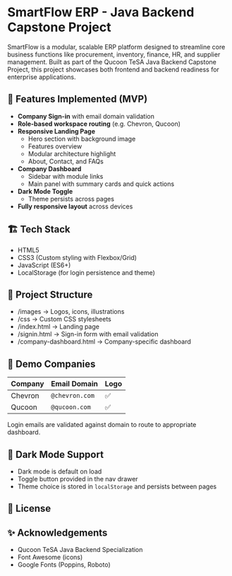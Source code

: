 # SmartFlow ERP - Java Backend Capstone Project

SmartFlow is a modular, scalable ERP platform designed to streamline core business functions like procurement, inventory, finance, HR, and supplier management. Built as part of the Qucoon TeSA Java Backend Capstone Project, this project showcases both frontend and backend readiness for enterprise applications.

## 🚀 Features Implemented (MVP)

- **Company Sign-in** with email domain validation
- **Role-based workspace routing** (e.g. Chevron, Qucoon)
- **Responsive Landing Page**
  - Hero section with background image
  - Features overview
  - Modular architecture highlight
  - About, Contact, and FAQs
- **Company Dashboard**
  - Sidebar with module links
  - Main panel with summary cards and quick actions
- **Dark Mode Toggle**
  - Theme persists across pages
- **Fully responsive layout** across devices

## 🏗 Tech Stack

- HTML5
- CSS3 (Custom styling with Flexbox/Grid)
- JavaScript (ES6+)
- LocalStorage (for login persistence and theme)

## 📁 Project Structure

- /images → Logos, icons, illustrations
- /css → Custom CSS stylesheets
- /index.html → Landing page
- /signin.html → Sign-in form with email validation
- /company-dashboard.html → Company-specific dashboard


## 🔐 Demo Companies

| Company | Email Domain | Logo |
|--------|------------------|------|
| Chevron | `@chevron.com` | ✅ |
| Qucoon  | `@qucoon.com`  | ✅ |

Login emails are validated against domain to route to appropriate dashboard.

## 🌙 Dark Mode Support

- Dark mode is default on load
- Toggle button provided in the nav drawer
- Theme choice is stored in `localStorage` and persists between pages

## 📄 License

<!-- This project is licensed under the [MIT License](LICENSE). -->

## ✨ Acknowledgements

- Qucoon TeSA Java Backend Specialization
- Font Awesome (icons)
- Google Fonts (Poppins, Roboto)

